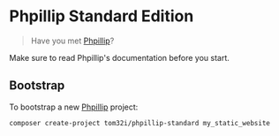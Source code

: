 # Phpillip Standard Edition

> Have you met [Phpillip](https://github.com/Tom32i/phpillip)?

Make sure to read Phpillip's documentation before you start.

## Bootstrap

To bootstrap a new [Phpillip](https://github.com/Tom32i/phpillip) project:

    composer create-project tom32i/phpillip-standard my_static_website
